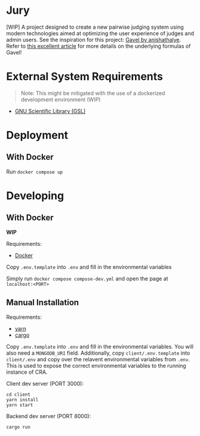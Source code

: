 # Jury

[WIP] A project designed to create a new pairwise judging system using modern technologies aimed at optimizing the user experience of judges and admin users. See the inspiration for this project: [Gavel by anishathalye](https://github.com/anishathalye/gavel). Refer to [this excellent article](https://www.anishathalye.com/2015/03/07/designing-a-better-judging-system/) for more details on the underlying formulas of Gavel!

# External System Requirements

> Note: This might be mitigated with the use of a dockerized development environment (WIP)

* [GNU Scientific Library (GSL)](https://www.gnu.org/software/gsl/)

# Deployment

## With Docker

Run `docker compose up`

# Developing

## With Docker

<!-- **RECOMMENDED** -->
**WIP**

Requirements:

* [Docker](https://www.docker.com/)

Copy `.env.template` into `.env` and fill in the environmental variables

Simply run `docker compose compose-dev.yml` and open the page at `localhost:<PORT>`

## Manual Installation

Requirements:

* [yarn](https://yarnpkg.com/)
* [cargo](https://doc.rust-lang.org/cargo/)

Copy `.env.template` into `.env` and fill in the environmental variables. You will also need a `MONGODB_URI` field.
Additionally, copy `client/.env.template` into `client/.env` and copy over the relavent environmental variables from `.env`.
This is used to expose the correct environmental variables to the running instance of CRA.

Client dev server (PORT 3000):

```
cd client
yarn install
yarn start
```

Backend dev server (PORT 8000):

```
cargo run
```
